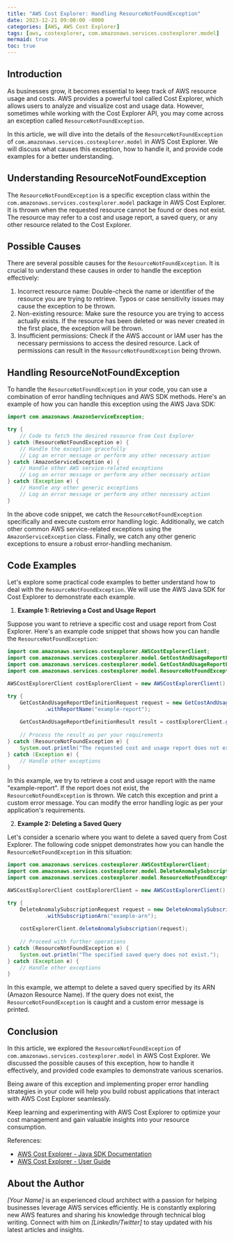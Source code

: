 ```yaml
---
title: "AWS Cost Explorer: Handling ResourceNotFoundException"
date: 2023-12-21 09:00:00 -0000
categories: [AWS, AWS Cost Explorer]
tags: [aws, costexplorer, com.amazonaws.services.costexplorer.model]
mermaid: true
toc: true
---
```



## Introduction

As businesses grow, it becomes essential to keep track of AWS resource usage and costs. AWS provides a powerful tool called Cost Explorer, which allows users to analyze and visualize cost and usage data. However, sometimes while working with the Cost Explorer API, you may come across an exception called `ResourceNotFoundException`.

In this article, we will dive into the details of the `ResourceNotFoundException` of `com.amazonaws.services.costexplorer.model` in AWS Cost Explorer. We will discuss what causes this exception, how to handle it, and provide code examples for a better understanding.

## Understanding ResourceNotFoundException

The `ResourceNotFoundException` is a specific exception class within the `com.amazonaws.services.costexplorer.model` package in AWS Cost Explorer. It is thrown when the requested resource cannot be found or does not exist. The resource may refer to a cost and usage report, a saved query, or any other resource related to the Cost Explorer.

## Possible Causes

There are several possible causes for the `ResourceNotFoundException`. It is crucial to understand these causes in order to handle the exception effectively:

1. Incorrect resource name: Double-check the name or identifier of the resource you are trying to retrieve. Typos or case sensitivity issues may cause the exception to be thrown.
2. Non-existing resource: Make sure the resource you are trying to access actually exists. If the resource has been deleted or was never created in the first place, the exception will be thrown.
3. Insufficient permissions: Check if the AWS account or IAM user has the necessary permissions to access the desired resource. Lack of permissions can result in the `ResourceNotFoundException` being thrown.

## Handling ResourceNotFoundException

To handle the `ResourceNotFoundException` in your code, you can use a combination of error handling techniques and AWS SDK methods. Here's an example of how you can handle this exception using the AWS Java SDK:

```java
import com.amazonaws.AmazonServiceException;

try {
    // Code to fetch the desired resource from Cost Explorer
} catch (ResourceNotFoundException e) {
    // Handle the exception gracefully
    // Log an error message or perform any other necessary action
} catch (AmazonServiceException e) {
    // Handle other AWS service-related exceptions
    // Log an error message or perform any other necessary action
} catch (Exception e) {
    // Handle any other generic exceptions
    // Log an error message or perform any other necessary action
}
```

In the above code snippet, we catch the `ResourceNotFoundException` specifically and execute custom error handling logic. Additionally, we catch other common AWS service-related exceptions using the `AmazonServiceException` class. Finally, we catch any other generic exceptions to ensure a robust error-handling mechanism.

## Code Examples

Let's explore some practical code examples to better understand how to deal with the `ResourceNotFoundException`. We will use the AWS Java SDK for Cost Explorer to demonstrate each example.

1. **Example 1: Retrieving a Cost and Usage Report**

Suppose you want to retrieve a specific cost and usage report from Cost Explorer. Here's an example code snippet that shows how you can handle the `ResourceNotFoundException`:

```java
import com.amazonaws.services.costexplorer.AWSCostExplorerClient;
import com.amazonaws.services.costexplorer.model.GetCostAndUsageReportDefinitionRequest;
import com.amazonaws.services.costexplorer.model.GetCostAndUsageReportDefinitionResult;
import com.amazonaws.services.costexplorer.model.ResourceNotFoundException;

AWSCostExplorerClient costExplorerClient = new AWSCostExplorerClient();

try {
    GetCostAndUsageReportDefinitionRequest request = new GetCostAndUsageReportDefinitionRequest()
            .withReportName("example-report");
    
    GetCostAndUsageReportDefinitionResult result = costExplorerClient.getCostAndUsageReportDefinition(request);
    
    // Process the result as per your requirements
} catch (ResourceNotFoundException e) {
    System.out.println("The requested cost and usage report does not exist.");
} catch (Exception e) {
    // Handle other exceptions
}
```

In this example, we try to retrieve a cost and usage report with the name "example-report". If the report does not exist, the `ResourceNotFoundException` is thrown. We catch this exception and print a custom error message. You can modify the error handling logic as per your application's requirements.

2. **Example 2: Deleting a Saved Query**

Let's consider a scenario where you want to delete a saved query from Cost Explorer. The following code snippet demonstrates how you can handle the `ResourceNotFoundException` in this situation:

```java
import com.amazonaws.services.costexplorer.AWSCostExplorerClient;
import com.amazonaws.services.costexplorer.model.DeleteAnomalySubscriptionRequest;
import com.amazonaws.services.costexplorer.model.ResourceNotFoundException;

AWSCostExplorerClient costExplorerClient = new AWSCostExplorerClient();

try {
    DeleteAnomalySubscriptionRequest request = new DeleteAnomalySubscriptionRequest()
            .withSubscriptionArn("example-arn");
    
    costExplorerClient.deleteAnomalySubscription(request);
    
    // Proceed with further operations
} catch (ResourceNotFoundException e) {
    System.out.println("The specified saved query does not exist.");
} catch (Exception e) {
    // Handle other exceptions
}
```

In this example, we attempt to delete a saved query specified by its ARN (Amazon Resource Name). If the query does not exist, the `ResourceNotFoundException` is caught and a custom error message is printed.

## Conclusion

In this article, we explored the `ResourceNotFoundException` of `com.amazonaws.services.costexplorer.model` in AWS Cost Explorer. We discussed the possible causes of this exception, how to handle it effectively, and provided code examples to demonstrate various scenarios.

Being aware of this exception and implementing proper error handling strategies in your code will help you build robust applications that interact with AWS Cost Explorer seamlessly.

Keep learning and experimenting with AWS Cost Explorer to optimize your cost management and gain valuable insights into your resource consumption.

References:
- [AWS Cost Explorer - Java SDK Documentation](https://docs.aws.amazon.com/AWSJavaSDK/latest/javadoc/com/amazonaws/services/costexplorer/AWSCostExplorerClient.html)
- [AWS Cost Explorer - User Guide](https://docs.aws.amazon.com/awsaccountbilling/latest/aboutv2/cost-explorer-billing-cost-management.html)

## About the Author

*[Your Name]* is an experienced cloud architect with a passion for helping businesses leverage AWS services efficiently. He is constantly exploring new AWS features and sharing his knowledge through technical blog writing. Connect with him on *[LinkedIn/Twitter]* to stay updated with his latest articles and insights.